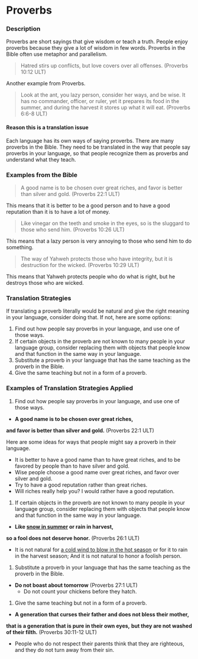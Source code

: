 # Proverbs #


### Description

Proverbs are short sayings that give wisdom or teach a truth. People enjoy proverbs because they give a lot of wisdom in few words. Proverbs in the Bible often use metaphor and parallelism.

>Hatred stirs up conflicts,
>but love covers over all offenses. (Proverbs 10:12 ULT)

Another example from Proverbs.
>Look at the ant, you lazy person, consider her ways, and be wise.
>It has no commander, officer, or ruler,
>yet it prepares its food in the summer,
>and during the harvest it stores up what it will eat. (Proverbs 6:6-8 ULT)

#### Reason this is a translation issue

Each language has its own ways of saying proverbs. There are many proverbs in the Bible. They need to be translated in the way that people say proverbs in your language, so that people recognize them as proverbs and understand what they teach.

### Examples from the Bible

>A good name is to be chosen over great riches,
>and favor is better than silver and gold. (Proverbs 22:1 ULT)

This means that it is better to be a good person and to have a good reputation than it is to have a lot of money.

>Like vinegar on the teeth and smoke in the eyes,
>so is the sluggard to those who send him. (Proverbs 10:26 ULT)

This means that a lazy person is very annoying to those who send him to do something.

>The way of Yahweh protects those who have integrity,
>but it is destruction for the wicked. (Proverbs 10:29 ULT)

This means that Yahweh protects people who do what is right, but he destroys those who are wicked.

### Translation Strategies

If translating a proverb literally would be natural and give the right meaning in your language, consider doing that. If not, here are some options:

1. Find out how people say proverbs in your language, and use one of those ways.
1. If certain objects in the proverb are not known to many people in your language group, consider replacing them with objects that people know and that function in the same way in your language.
1. Substitute a proverb in your language that has the same teaching as the proverb in the Bible.
1. Give the same teaching but not in a form of a proverb.

### Examples of Translation Strategies Applied

1. Find out how people say proverbs in your language, and use one of those ways.

* **A good name is to be chosen over great riches,**

**and favor is better than silver and gold.** (Proverbs 22:1 ULT)

Here are some ideas for ways that people might say a proverb in their language.

* It is better to have a good name than to have great riches, and to be favored by people than to have silver and gold.
* Wise people choose a good name over great riches, and favor over silver and gold.
* Try to have a good reputation rather than great riches.
* Will riches really help you? I would rather have a good reputation.

1. If certain objects in the proverb are not known to many people in your language group, consider replacing them with objects that people know and that function in the same way in your language.

* **Like <u>snow in summer</u> or rain in harvest,**

**so a fool does not deserve honor.** (Proverbs 26:1 ULT)

* It is not natural for <u>a cold wind to blow in the hot season</u> or for it to rain in the harvest season; And it is not natural to honor a foolish person.

1. Substitute a proverb in your language that has the same teaching as the proverb in the Bible.

* **Do not boast about tomorrow** (Proverbs 27:1 ULT)
  * Do not count your chickens before they hatch.

1. Give the same teaching but not in a form of a proverb.

* **A generation that curses their father and does not bless their mother,**

**that is a generation that is pure in their own eyes,**
**but they are not washed of their filth.** (Proverbs 30:11-12 ULT)

* People who do not respect their parents think that they are righteous, and they do not turn away from their sin.

